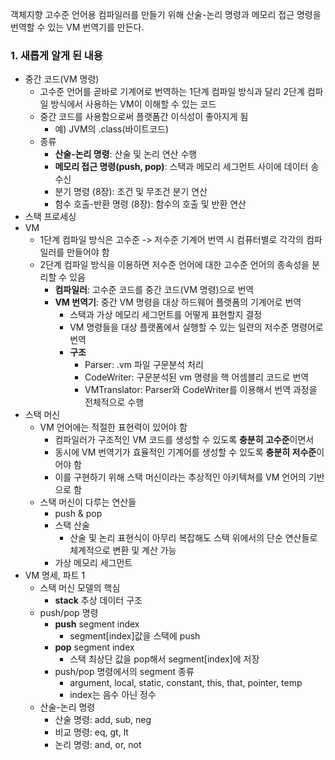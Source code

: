 객체지향 고수준 언어용 컴파일러를 만들기 위해 산술-논리 명령과 메모리 접근 명령을 번역할 수 있는 VM 번역기를 만든다.


### 1. 새롭게 알게 된 내용
* 중간 코드(VM 명령)
	* 고수준 언어를 곧바로 기계어로 번역하는 1단계 컴파일 방식과 달리 2단계 컴파일 방식에서 사용하는 VM이 이해할 수 있는 코드
	* 중간 코드를 사용함으로써 플랫폼간 이식성이 좋아지게 됨
		* 예) JVM의 .class(바이트코드)
	* 종류
		* **산술-논리 명령**: 산술 및 논리 연산 수행
		* **메모리 접근 명령(push, pop)**: 스택과 메모리 세그먼트 사이에 데이터 송수신
		* 분기 명령 (8장): 조건 및 무조건 분기 연산
		* 함수 호출-반환 명령 (8장): 함수의 호출 및 반환 연산
* 스택 프로세싱
* VM
	* 1단계 컴파일 방식은 고수준 -> 저수준 기계어 번역 시 컴퓨터별로 각각의 컴파일러를 만들어야 함
	* 2단계 컴파일 방식을 이용하면 저수준 언어에 대한 고수준 언어의 종속성을 분리할 수 있음
		* **컴파일러**: 고수준 코드를 중간 코드(VM 명령)으로 번역
		* **VM 번역기**: 중간 VM 명령을 대상 하드웨어 플랫폼의 기계어로 번역
			* 스택과 가상 메모리 세그먼트를 어떻게 표현할지 결정
			* VM 명령들을 대상 플랫폼에서 실행할 수 있는 일련의 저수준 명령어로 번역
			* **구조**
				* Parser: .vm 파일 구문분석 처리
				* CodeWriter: 구문분석된 vm 명령을 핵 어셈블리 코드로 번역
				* VMTranslator: Parser와 CodeWriter를 이용해서 번역 과정을 전체적으로 수행
* 스택 머신
	 * VM 언어에는 적절한 표현력이 있어야 함
		* 컴파일러가 구조적인 VM 코드를 생성할 수 있도록 **충분히 고수준**이면서
		* 동시에 VM 번역기가 효율적인 기계어를 생성할 수 있도록 **충분히 저수준**이어야 함
		* 이를 구현하기 위해 스택 머신이라는 추상적인 아키텍쳐를 VM 언어의 기반으로 함
	* 스택 머신이 다루는 연산들
		* push & pop
		* 스택 산술
			* 산술 및 논리 표현식이 아무리 복잡해도 스택 위에서의 단순 연산들로 체계적으로 변환 및 계산 가능
		* 가상 메모리 세그먼트
* VM 명세, 파트 1
	* 스택 머신 모델의 핵심
		* **stack** 추상 데이터 구조
	* push/pop 명령
		* **push** segment index
			* segment[index]값을 스택에 push
		* **pop** segment index
			* 스택 최상단 값을 pop해서 segment[index]에 저장
		* push/pop 명령에서의 segment 종류
			* argument, local, static, constant, this, that, pointer, temp
			* index는 음수 아닌 정수
	* 산술-논리 명령
		* 산술 명령: add, sub, neg
		* 비교 명령: eq, gt, lt
		* 논리 명령: and, or, not